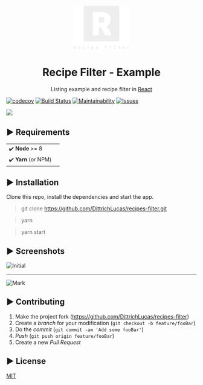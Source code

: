 <!-- Logo -->
<p align="center">
  <a rel="noopener" target="_blank"><img width="150" src="./src/logo.png" alt="Recipe Filter logo"></a>
</p>

<!-- Name -->
<h1 align="center">Recipe Filter - Example</h1>

<!-- Badges -->
<div align="center">
    Listing example and recipe filter in <a href="http://facebook.github.io/react/">React</a>
</div>

<!-- Imagens de build -->
[![codecov](https://codecov.io/gh/DittrichLucas/recipes-filter/branch/master/graph/badge.svg)](https://codecov.io/gh/DittrichLucas/recipes-filter)
[![Build Status](https://travis-ci.com/DittrichLucas/recipes-filter.svg?branch=master)](https://travis-ci.com/DittrichLucas/recipes-filter)
[![Maintainability](https://api.codeclimate.com/v1/badges/fca5d95e2170932cd5c0/maintainability)](https://codeclimate.com/github/DittrichLucas/recipes-filter/maintainability)
[![Issues](https://codeclimate.com/github/DittrichLucas/recipes-filter/badges/issue_count.svg)](https://github.com/DittrichLucas/recipes-filter/issues)


![](../header.png)

## ► Requirements

|     |      |
|-----|------|
| :heavy_check_mark: **Node** >= 8 |
| :heavy_check_mark: **Yarn** (or NPM)|


## ► Installation

Clone this repo, install the dependencies and start the app.

> git clone https://github.com/DittrichLucas/recipes-filter.git

> yarn

> yarn start

## ► Screenshots

![Initial](https://i.imgur.com/30fJL4i.png)

----------------------

![Mark](https://i.imgur.com/hBlOvcJ.png)

## ► Contributing

1. Make the project fork (<https://github.com/DittrichLucas/recipes-filter>)
1. Create a _branch_ for your modification (`git checkout -b feature/fooBar`)
1. Do the _commit_ (`git commit -am 'Add some fooBar'`)
1. _Push_ (`git push origin feature/fooBar`)
1. Create a new _Pull Request_

## ► License

[MIT](https://github.com/DittrichLucas/recipes-filter/blob/master/LICENSE)
